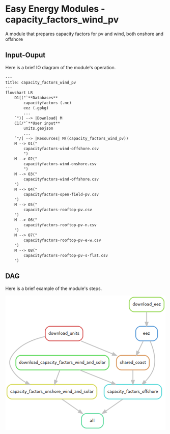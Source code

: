 # Easy Energy Modules - capacity_factors_wind_pv

A module that prepares capacity factors for pv and wind, both onshore and offshore

## Input-Ouput

Here is a brief IO diagram of the module's operation.

```mermaid
---
title: capacity_factors_wind_pv
---
flowchart LR
    D1[("`**Databases**
        capacityfactors (.nc)
        eez (.gpkg)
        ...
    `")] --> |Download| M
    C1[/"`**User input**
        units.geojson
        ...
    `"/] --> |Resources| M((capacity_factors_wind_pv))
    M --> O1("
        capacityfactors-wind-offshore.csv
        ")
    M --> O2("
        capacityfactors-wind-onshore.csv
        ")
    M --> O3("
        capacityfactors-wind-offshore.csv
    ")
    M --> O4("
        capacityfactors-open-field-pv.csv
    ")
    M --> O5("
        capacityfactors-rooftop-pv.csv
    ")
    M --> O6("
        capacityfactors-rooftop-pv-n.csv
    ")
    M --> O7("
        capacityfactors-rooftop-pv-e-w.csv
    ")
    M --> O8("
        capacityfactors-rooftop-pv-s-flat.csv
    ")
```

## DAG

Here is a brief example of the module's steps.

![DAG](rulegraph.png)
